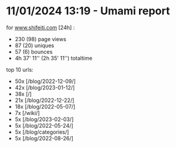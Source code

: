 # 11/01/2024 13:19 - Umami report
for www.shifeiti.com [24h] :

 - 230 (98) page views
 - 87 (20) uniques
 - 57 (6) bounces
 - 4h 37' 11'' (2h 35' 11'') totaltime


top 10 urls:
 - 50x [/blog/2022-12-09/]
 - 42x [/blog/2023-01-12/]
 - 38x [/]
 - 21x [/blog/2022-12-22/]
 - 18x [/blog/2022-05-07/]
 - 7x [/wiki/]
 - 5x [/blog/2023-02-03/]
 - 5x [/blog/2022-05-24/]
 - 5x [/blog/categories/]
 - 5x [/blog/2022-08-26/]


